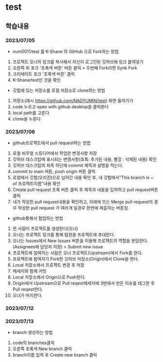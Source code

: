 # test
## 학습내용
### 2023/07/05
- num0011/test 를 K-Shane 의 GitHub 으로 Fork하는 방법
1. 프로젝트 오너의 링크를 복사해서 자신이 로그인된 깃허브에 링크 붙여넣기
2. 오른쪽 위 포크 '초록색 버튼' 버튼 클릭 > 두번째 Fork라면 Synk Fork
3. 크리에이트 포크 '초록색 버튼' 클릭
4. K-Shane/test인 것을 확인

- 깃헙에 있는 저장소를 로컬 저장소로 clone하는 방법
1. 저장소(예시 https://github.com/NAGYUMIN/test) 화면 들어가기
2. code 누르고 open with github desktop을 클릭한다
3. local path를 고른다
4. clone을 누른다

### 2023/07/06
- github프로젝트에서 pull request하는 방법
1. 로컬 비주얼 스튜디어에서 작업한 변경사항 저장 
2. 깃허브 데스크탑에 표시되는 변경사항(초록: 추가된 내용, 빨강 : 삭제된 내용) 확인
3. 깃허브 데스크탑의 좌측 하단에 commit 제목과 설명을 적는다.
4.  commit to main 버튼, push origin 버튼 클릭
5. 로컬에서 깃헙(오리진)으로 넘어간 내용 확인 후, 내 깃헙에서"This branch is ~ of 프로젝트이름"내용 확인
6. Create pull request 초록 버튼 클릭 후 제목과 내용을 입력하고 pull request버튼 클릭
7. 내가 작성한 pull request내용을 확인하고,
아래에 뜨는 Merge pull request의 경우 작성한 pull request 가 여러개 일경우 한번에 제출하는 버튼임.

- github통해서 협업하는 방법
1. 한 사람이 프로젝트를 생성한다(오너)
2. 오너는 프로젝트 링크를 통해 팀원을 프로젝트에 초대한다.
3. 오너는 Issues에서 New Issues 버튼을 이용해 프로젝트의 역할을 분담한다. (Assignees에 담당자 지정) > Submit new issue
4. 프로젝트에 참여하는 사람은 오너 프로젝트(Upstream)에서 Fork를 한다.
5. 프로젝트에 참여자가 Fork한 깃허브 저장소(Origin)에서 Clone을 한다.
6. Local 저장소에서 프로젝트 변경 후 저장
7. 메세지와 함께 커밋
8. Local 저장소에서 Origin으로 Push한다.
9. Origin에서 Upstream으로 Pull reqest메세지에 3번에서 만든 이슈를 태그한 후 Pull reqest한다.
10. 오너가 머지한다.

### 2023/07/12

### 2023/07/13
- branch 생성하는 방법
1. code의 branches클릭
2. 오른쪽 초록색 New branch 클릭
3. branch이름 입력 후 Create new branch 클릭